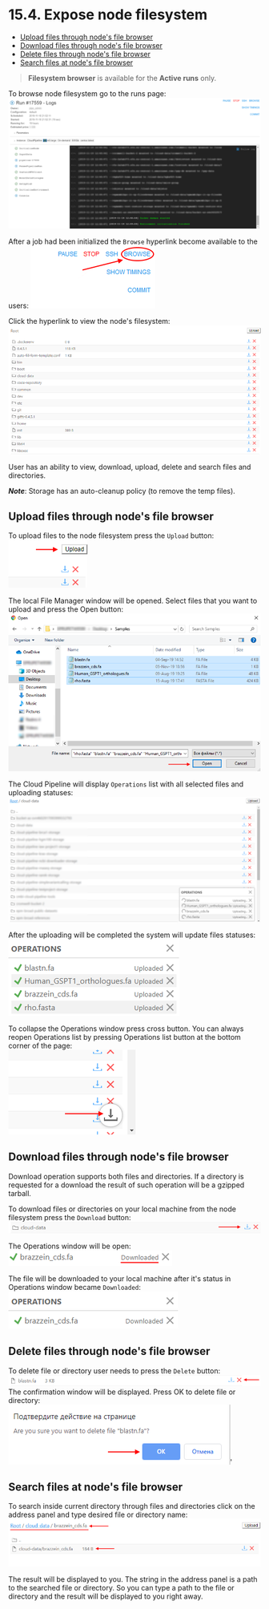 # 15.4. Expose node filesystem

- [Upload files through node's file browser](#upload-files-through-nodes-file-browser)
- [Download files through node's file browser](#Download-files-through-node's-file-browser)
- [Delete files through node's file browser](#Delete-files-through-node's-file-browser)
- [Search files at node's file browser](#Search-files-at-node's-file-browser)


> **Filesystem browser** is available for the **Active runs** only.  

To browse node filesystem go to the runs page:
    ![CP_v.0.16_ReleaseNotes](attachments/NodeFilesystem_01.png)

After a job had been initialized the `Browse` hyperlink become available to the users:
    ![CP_v.0.16_ReleaseNotes](attachments/NodeFilesystem_02.png)

Click the hyperlink to view the node's filesystem:  
    ![CP_v.0.16_ReleaseNotes](attachments/NodeFilesystem_03.png)

User has an ability to view, download, upload, delete and search files and directories.

**_Note_**: Storage has an auto-cleanup policy (to remove the temp files).

## Upload files through node's file browser

To upload files to the node filesystem press the `Upload` button:   
    ![CP_v.0.16_ReleaseNotes](attachments/NodeFilesystem_04.png)

The local File Manager window will be opened. Select files that you want to upload and press the Open button:
    ![CP_v.0.16_ReleaseNotes](attachments/NodeFilesystem_05.png)

The Cloud Pipeline will display `Operations` list with all selected files and uploading statuses:
    ![CP_v.0.16_ReleaseNotes](attachments/NodeFilesystem_06.png)

After the uploading will be completed the system will update files statuses:                     
    ![CP_v.0.16_ReleaseNotes](attachments/NodeFilesystem_07.png)

To collapse the Operations window press cross button.
You can always reopen Operations list by pressing Operations list button at the bottom corner of the page:   
    ![CP_v.0.16_ReleaseNotes](attachments/NodeFilesystem_08.png)

## Download files through node's file browser

Download operation supports both files and directories. If a directory is requested for a download the result of such operation will be a gzipped tarball.

To download files or directories on your local machine from the node filesystem press the `Download` button:   
    ![CP_v.0.16_ReleaseNotes](attachments/NodeFilesystem_09.png)

The Operations window will be open:  
    ![CP_v.0.16_ReleaseNotes](attachments/NodeFilesystem_10.png)

The file will be downloaded to your local machine after it's status in Operations window became `Downloaded`:   
    ![CP_v.0.16_ReleaseNotes](attachments/NodeFilesystem_11.png)

## Delete files through node's file browser

To delete file or directory user needs to press the `Delete` button:
    ![CP_v.0.16_ReleaseNotes](attachments/NodeFilesystem_12.png)
The confirmation window will be displayed. Press OK to delete file or directory:                       
    ![CP_v.0.16_ReleaseNotes](attachments/NodeFilesystem_13.png)'


## Search files at node's file browser

To search inside current directory through files and directories click on the address panel and type desired file or directory name:
    ![CP_v.0.16_ReleaseNotes](attachments/NodeFilesystem_14.png)
    
The result will be displayed to you. The string in the address panel is a path to the searched file or directory. So you can type a path to the file or directory and the result will be displayed to you right away.

